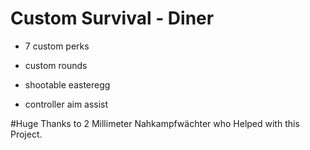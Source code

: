 # Custom Survival - Diner

- 7 custom perks

- custom rounds

- shootable easteregg

- controller aim assist

#Huge Thanks to 2 Millimeter Nahkampfwächter who Helped with this Project.
